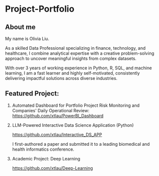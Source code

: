 # Project-Portfolio

## About me
My name is Olivia Liu. 

As a skilled Data Professional specializing in finance, technology, and healthcare, I combine analytical expertise with a creative problem-solving approach to uncover meaningful insights from complex datasets. 

With over 3 years of working experience in Python, R, SQL, and machine learning, I am a fast learner and highly self-motivated, consistently delivering impactful solutions across diverse industries.


## Featured Project:

1. Automated Dashboard for Portfolio Project Risk Monitoring and Companies' Daily Operational Review: https://github.com/xtlau/PowerBI_Dashboard

2. LLM-Powered Interactive Data Science Application (Python)

   https://github.com/xtlau/Interactive_DS_APP

   I first-authored a paper and submitted it to a leading biomedical and health informatics conference.

3. Academic Project: Deep Learning

   https://github.com/xtlau/Deep-Learning
